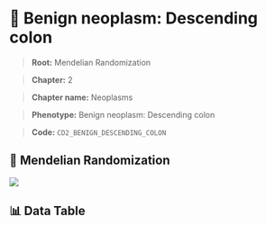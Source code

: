 # 🧪 Benign neoplasm: Descending colon

> **Root:** Mendelian Randomization

> **Chapter:** 2  

> **Chapter name:** Neoplasms

> **Phenotype:** Benign neoplasm: Descending colon  

> **Code:** `CD2_BENIGN_DESCENDING_COLON`

## 🧬 Mendelian Randomization  

<img src="/MR/Figures/Forward/CD2_BENIGN_DESCENDING_COLON.png"/>

## 📊 Data Table

<CsvTableMRF src="/public/MR/Data/Forward/CD2_BENIGN_DESCENDING_COLON.csv"/>
